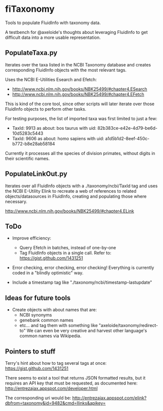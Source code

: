 fiTaxonomy
==========
Tools to populate FluidInfo with taxonomy data.


A testbench for @axeloide's thoughts about leveraging FluidInfo to get difficult data into a more usable representation.



PopulateTaxa.py
---------------
Iterates over the taxa listed in the NCBI Taxonomy database and creates
corresponding FluidInfo objects with the most relevant tags.

Uses the NCBI E-Utilities Esearch and Efetch:
*   http://www.ncbi.nlm.nih.gov/books/NBK25499/#chapter4.ESearch
*   http://www.ncbi.nlm.nih.gov/books/NBK25499/#chapter4.EFetch

This is kind of the core tool, since other scripts will later iterate over
those FluidInfo objects to perform other tasks.

For testing purposes, the list of imported taxa was first limited to just a few:
* TaxId: 9913  as about: bos taurus    with uid: 82b383ce-e42e-4d79-be6d-10d5283c5443
* TaxId: 9606  as about: homo sapiens  with uid: a1d5b1d2-8eef-450c-b772-b8e28ab58184

Currently it processes all the species of division primates, without digits in their scientific names.


PopulateLinkOut.py
------------------
Iterates over all FluidInfo objects with a ./taxonomy/ncbi/TaxId tag and
uses the NCBI E-Utility Elink to recreate a web of references to related
objects/datasources in FluidInfo, creating and populating those where necessary.

http://www.ncbi.nlm.nih.gov/books/NBK25499/#chapter4.ELink



ToDo
----
* Improve efficiency:
    + Query Efetch in batches, instead of one-by-one
    + Tag FluidInfo objects in a single call. Refer to: https://gist.github.com/1431251
    
* Error checking, error checking, error checking!
  Everything is currently coded in a "blindly optimistic" way.
  
* Include a timestamp tag like "./taxonomy/ncbi/timestamp-lastupdate"


Ideas for future tools
----------------------
* Create objects with about names that are:
    +   NCBI synonyms
    +   genebank common names
    *   etc...
  and tag them with something like "axeloide/taxonomy/redirect-to" 
  We can even be very creative and harvest other language's common names via Wikipedia.
  
  
  
 
 
   
 


Pointers to stuff
-----------------

Terry's hint about how to tag several tags at once:
https://gist.github.com/1431251


There seems to exist a tool that returns JSON formatted results, but it requires
an API key that must be requested, as documented here:
   http://entrezajax.appspot.com/developer.html
   
The corresponding uri would be:
http://entrezajax.appspot.com/elink?dbfrom=taxonomy&id=9482&cmd=llinks&apikey=<A registered API key>


